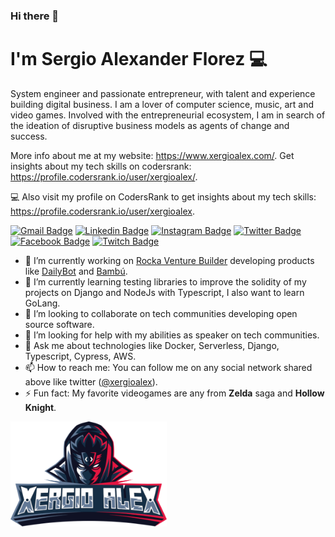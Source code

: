 ### Hi there 👋

# I'm Sergio Alexander Florez :computer: 

System engineer and passionate entrepreneur, with talent and experience building digital business.
I am a lover of computer science, music, art and video games. Involved with the entrepreneurial ecosystem, I am in search of the ideation of disruptive business models as agents of change and success.

More info about me at my website: https://www.xergioalex.com/.
Get insights about my tech skills on codersrank: https://profile.codersrank.io/user/xergioalex/.

:computer: Also visit my profile on CodersRank to get insights about my tech skills: https://profile.codersrank.io/user/xergioalex.

[![Gmail Badge](https://img.shields.io/badge/Gmail-D14836?style=for-the-badge&logo=gmail&logoColor=white)](mailto:xergioalex@gmail.com)
[![Linkedin Badge](https://img.shields.io/badge/LinkedIn-0077B5?style=for-the-badge&logo=linkedin&logoColor=white)](https://www.linkedin.com/in/xergioalex/)
[![Instagram Badge](https://img.shields.io/badge/Instagram-E4405F?style=for-the-badge&logo=instagram&logoColor=white)](https://www.instagram.com/xergioalex/)
[![Twitter Badge](https://img.shields.io/badge/Twitter-1DA1F2?style=for-the-badge&logo=twitter&logoColor=white)](https://twitter.com/XergioAleX)
[![Facebook Badge](https://img.shields.io/badge/Facebook-1877F2?style=for-the-badge&logo=facebook&logoColor=white)](https://www.facebook.com/xergioalex)
[![Twitch Badge](https://img.shields.io/badge/Twitch-9146FF?style=for-the-badge&logo=twitch&logoColor=white)](https://www.twitch.tv/xergioalex)

- 🔭 I’m currently working on [Rocka Venture Builder](https://rocka.co/) developing products like [DailyBot](https://www.dailybot.com/) and [Bambú](https://www.appbambu.com/).
- 🌱 I’m currently learning testing libraries to improve the solidity of my projects on Django and NodeJs with Typescript, I also want to learn GoLang.
- 👯 I’m looking to collaborate on tech communities developing open source software.
- 🤔 I’m looking for help with my abilities as speaker on tech communities.
- 💬 Ask me about technologies like Docker, Serverless, Django, Typescript, Cypress, AWS.
- 📫 How to reach me: You can follow me on any social network shared above like twitter ([@xergioalex](https://twitter.com/XergioAleX)).
- ⚡ Fun fact: My favorite videogames are any from **Zelda** saga and **Hollow Knight**.

<a href="https://www.xergioalex.com/" target="_blank">
  <img alt="XergioAleX Logo" src="xergioalex-logo.png" width="250">
</a>
